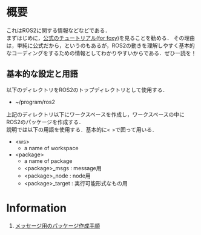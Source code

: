 # 概要
これはROS2に関する情報などなどである．<br>
まずはじめに，[公式のチュートリアル(for foxy)](https://docs.ros.org/en/foxy/Tutorials.html)を見ることを勧める．
その理由は，単純に公式だから，というのもあるが，ROS2の動きを理解しやすく基本的なコーディングをするための情報としてわかりやすいからである．ぜひ一読を！

## 基本的な設定と用語
以下のディレクトリをROS2のトップディレクトリとして使用する．

* ~/program/ros2

上記のディレクトリ以下にワークスペースを作成し，ワークスペースの中にROS2のパッケージを作成する．<br>
説明では以下の用語を使用する．基本的に`< >`で囲って用いる．

* \<ws\>
  * a name of workspace
* \<package\>
  * a name of package
  * \<package\>_msgs : message用
  * \<package\>_node : node用
  * \<package\>_target : 実行可能形式なもの用

# Information

1. [メッセージ用のパッケージ作成手順](docs/making_package_for_message_JP.md)
